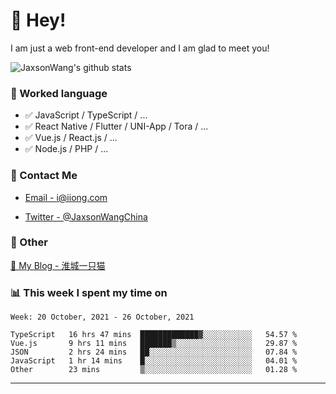 # 👋 Hey!

I am just a web front-end developer and I am glad to meet you!

![JaxsonWang's github stats](https://github-readme-stats.vercel.app/api?username=JaxsonWang&&show_icons=true&&title_color=1abc9c&&icon_color=1abc9c)


### 📝 Worked language

- ✅ JavaScript / TypeScript / ...
- ✅ React Native / Flutter / UNI-App / Tora / ...
- ✅ Vue.js / React.js / ...
- ✅ Node.js / PHP / ...

### 📮 Contact Me

- [Email - i@iiong.com](mailto:i@iiong.com)

- [Twitter - @JaxsonWangChina](https://twitter.com/JaxsonWangChina)

### 🤪 Other

[📌 My Blog - 淮城一只猫](https://iiong.com)

### 📊 This week I spent my time on

<!--START_SECTION:waka-->
```text
Week: 20 October, 2021 - 26 October, 2021

TypeScript   16 hrs 47 mins  █████████████▓░░░░░░░░░░░   54.57 % 
Vue.js       9 hrs 11 mins   ███████▒░░░░░░░░░░░░░░░░░   29.87 % 
JSON         2 hrs 24 mins   ██░░░░░░░░░░░░░░░░░░░░░░░   07.84 % 
JavaScript   1 hr 14 mins    █░░░░░░░░░░░░░░░░░░░░░░░░   04.01 % 
Other        23 mins         ▒░░░░░░░░░░░░░░░░░░░░░░░░   01.28 % 
```
<!--END_SECTION:waka-->

---
